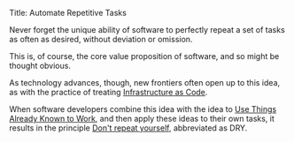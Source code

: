 Title: Automate Repetitive Tasks

Never forget the unique ability of software to perfectly repeat a set of tasks as often as desired, without deviation or omission. 

This is, of course, the core value proposition of software, and so might be thought obvious. 

As technology advances, though, new frontiers often open up to this idea, as with the practice of treating [Infrastructure as Code][iac].

When software developers combine this idea with the idea to [Use Things Already Known to Work][reuse], and then apply these ideas to their own tasks, it results in the principle [Don't repeat yourself][dry], abbreviated as DRY. 

[dry]: https://en.wikipedia.org/wiki/Don%27t_repeat_yourself
[iac]: https://en.wikipedia.org/wiki/Infrastructure_as_Code
[reuse]: use-things-already-known-to-work.html
